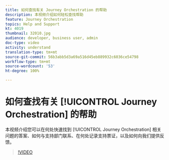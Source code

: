 ```yaml
---
title: 如何查找有关 Journey Orchestration 的帮助
description: 本视频介绍如何轻松查找帮助
feature: Journey Orchestration
topics: Help and Support
kt: 4019
thumbnail: 32010.jpg
audience: developer, business user, admin
doc-type: video
activity: understand
translation-type: tm+mt
source-git-commit: 56b3abb5d3a69a516d45eb889932c6036ce54798
workflow-type: tm+mt
source-wordcount: '53'
ht-degree: 100%

---
```



# 如何查找有关 [!UICONTROL Journey Orchestration] 的帮助

本视频介绍您可以在何处快速找到 [!UICONTROL Journey Orchestration] 相关问题的答案、如何与支持部门联系、在何处记录支持票证，以及如何向我们提供反馈。

>[!VIDEO](https://video.tv.adobe.com/v/32010?quality=12)
